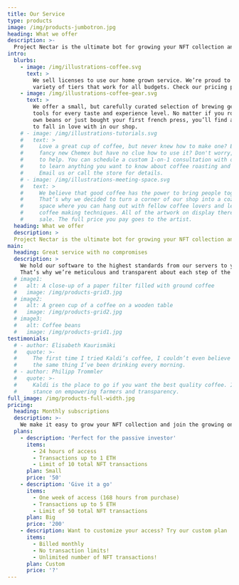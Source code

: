 ```yaml
---
title: Our Service
type: products
image: /img/products-jumbotron.jpg
heading: What we offer
description: >-
  Project Nectar is the ultimate bot for growing your NFT collection and turning your extra liquitiy into profit.
intro:
  blurbs:
    - image: /img/illustrations-coffee.svg
      text: >
        We sell licenses to use our home grown service. We’re proud to offer a
        variety of tiers that work for all budgets. Check our pricing page or contact us directly for current availability.
    - image: /img/illustrations-coffee-gear.svg
      text: >
        We offer a small, but carefully curated selection of brewing gear and
        tools for every taste and experience level. No matter if you roast your
        own beans or just bought your first french press, you’ll find a gadget
        to fall in love with in our shop.
    # - image: /img/illustrations-tutorials.svg
    #   text: >
    #     Love a great cup of coffee, but never knew how to make one? Bought a
    #     fancy new Chemex but have no clue how to use it? Don't worry, we’re here
    #     to help. You can schedule a custom 1-on-1 consultation with our baristas
    #     to learn anything you want to know about coffee roasting and brewing.
    #     Email us or call the store for details.
    # - image: /img/illustrations-meeting-space.svg
    #   text: >
    #     We believe that good coffee has the power to bring people together.
    #     That’s why we decided to turn a corner of our shop into a cozy meeting
    #     space where you can hang out with fellow coffee lovers and learn about
    #     coffee making techniques. All of the artwork on display there is for
    #     sale. The full price you pay goes to the artist.
  heading: What we offer
  description: >
  Project Nectar is the ultimate bot for growing your NFT collection and turning your extra liquitiy into profit.
main:
  heading: Great service with no compromises
  description: >
    We hold our software to the highest standards from our servers to your wallet.
    That’s why we’re meticulous and transparent about each step of the process. We personally verify each release before giving access to any of our customers.
  # image1:
  #   alt: A close-up of a paper filter filled with ground coffee
  #   image: /img/products-grid3.jpg
  # image2:
  #   alt: A green cup of a coffee on a wooden table
  #   image: /img/products-grid2.jpg
  # image3:
  #   alt: Coffee beans
  #   image: /img/products-grid1.jpg
testimonials:
  # - author: Elisabeth Kaurismäki
  #   quote: >-
  #     The first time I tried Kaldi’s coffee, I couldn’t even believe that was
  #     the same thing I’ve been drinking every morning.
  # - author: Philipp Trommler
  #   quote: >-
  #     Kaldi is the place to go if you want the best quality coffee. I love their
  #     stance on empowering farmers and transparency.
full_image: /img/products-full-width.jpg
pricing:
  heading: Monthly subscriptions
  description: >-
    We make it easy to grow your NFT collection and join the growing online communities. Choose one of our subscription plans to receive access to our dashboard and data on upcoming NFT projects. Contact us about more details and payment info.
  plans:
    - description: 'Perfect for the passive investor'
      items:
        - 24 hours of access
        - Transactions up to 1 ETH
        - Limit of 10 total NFT transactions
      plan: Small
      price: '50'
    - description: 'Give it a go'
      items:
        - One week of access (168 hours from purchase)
        - Transactions up to 5 ETH
        - Limit of 50 total NFT transactions
      plan: Big
      price: '200'
    - description: Want to customize your access? Try our custom plan
      items:
        - Billed monthly
        - No transaction limits!
        - Unlimited number of NFT transactions!
      plan: Custom
      price: '?'
---
```



